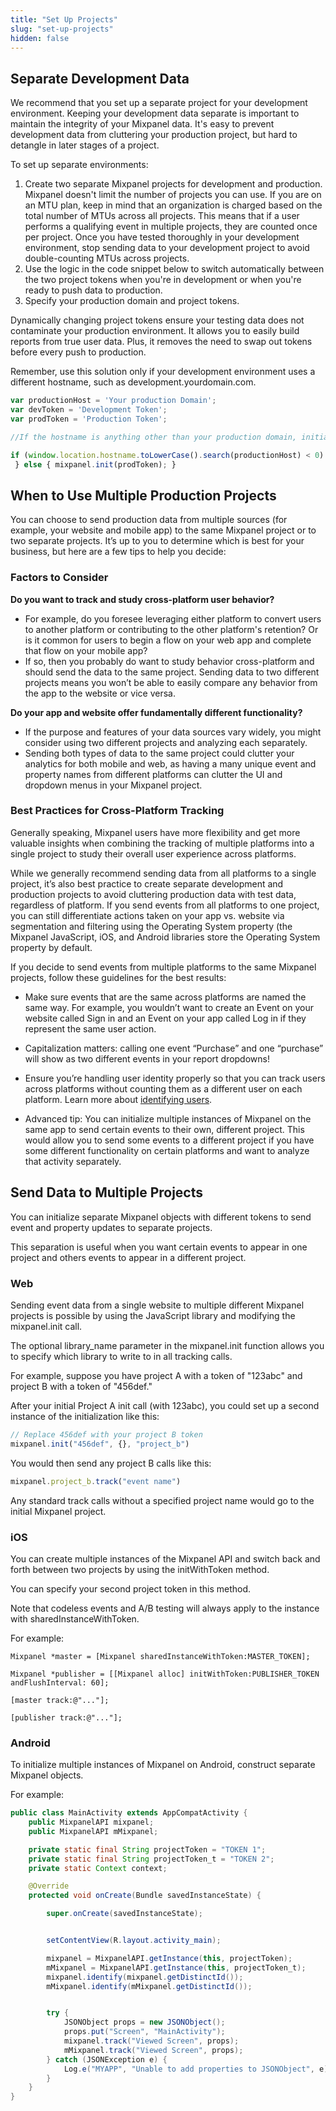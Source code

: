 ```yaml
---
title: "Set Up Projects"
slug: "set-up-projects"
hidden: false
---
```


## Separate Development Data

We recommend that you set up a separate project for your development environment. Keeping your development data separate is important to maintain the integrity of your Mixpanel data. It's easy to prevent development data from cluttering your production project, but hard to detangle in later stages of a project.

To set up separate environments:

1. Create two separate Mixpanel projects for development and production. Mixpanel doesn't limit the number of projects you can use. If you are on an MTU plan, keep in mind that an organization is charged based on the total number of MTUs across all projects. This means that if a user performs a qualifying event in multiple projects, they are counted once per project. Once you have tested thoroughly in your development environment, stop sending data to your development project to avoid double-counting MTUs across projects.
2. Use the logic in the code snippet below to switch automatically between the two project tokens when you're in development or when you're ready to push data to production.
3. Specify your production domain and project tokens. 

Dynamically changing project tokens ensure your testing data does not contaminate your production environment. It allows you to easily build reports from true user data. Plus, it removes the need to swap out tokens before every push to production. 

Remember, use this solution only if your development environment uses a different hostname, such as development.yourdomain.com.

```javascript
var productionHost = 'Your production Domain'; 
var devToken = 'Development Token'; 
var prodToken = 'Production Token'; 

//If the hostname is anything other than your production domain, initialize the Mixpanel library with your Development Token 

if (window.location.hostname.toLowerCase().search(productionHost) < 0) { mixpanel.init(devToken);
 } else { mixpanel.init(prodToken); } 
 ```
## When to Use Multiple Production Projects
 
You can choose to send production data from multiple sources (for example, your website and mobile app) to the same Mixpanel project or to two separate projects. It’s up to you to determine which is best for your business, but here are a few tips to help you decide:

### Factors to Consider

**Do you want to track and study cross-platform user behavior?**
 
- For example, do you foresee leveraging either platform to convert users to another platform or contributing to the other platform's retention? Or is it common for users to begin a flow on your web app and complete that flow on your mobile app?
- If so, then you probably do want to study behavior cross-platform and should send the data to the same project. Sending data to two different projects means you won’t be able to easily compare any behavior from the app to the website or vice versa.

**Do your app and website offer fundamentally different functionality?**
 
- If the purpose and features of your data sources vary widely, you might consider using two different projects and analyzing each separately.
- Sending both types of data to the same project could clutter your analytics for both mobile and web, as having a many unique event and property names from different platforms can clutter the UI and dropdown menus in your Mixpanel project.

### Best Practices for Cross-Platform Tracking

Generally speaking, Mixpanel users have more flexibility and get more valuable insights when combining the tracking of multiple platforms into a single project to study their overall user experience across platforms.

While we generally recommend sending data from all platforms to a single project, it’s also best practice to create separate development and production projects to avoid cluttering production data with test data, regardless of platform. If you send events from all platforms to one project, you can still differentiate actions taken on your app vs. website via segmentation and filtering using the Operating System property (the Mixpanel JavaScript, iOS, and Android libraries store the Operating System property by default.

If you decide to send events from multiple platforms to the same Mixpanel projects, follow these guidelines for the best results:

- Make sure events that are the same across platforms are named the same way. For example, you wouldn’t want to create an Event on your website called Sign in and an Event on your app called Log in if they represent the same user action.

- Capitalization matters: calling one event “Purchase” and one “purchase” will show as two different events in your report dropdowns!

- Ensure you’re handling user identity properly so that you can track users across platforms without counting them as a different user on each platform. Learn more about [identifying users](/docs/tracking/how-tos/identifying-users).

- Advanced tip: You can initialize multiple instances of Mixpanel on the same app to send certain events to their own, different project. This would allow you to send some events to a different project if you have some different functionality on certain platforms and want to analyze that activity separately.
 
## Send Data to Multiple Projects

You can initialize separate Mixpanel objects with different tokens to send event and property updates to separate projects.

This separation is useful when you want certain events to appear in one project and others events to appear in a different project.

### Web

Sending event data from a single website to multiple different Mixpanel projects is possible by using the JavaScript library and modifying the mixpanel.init call.

The optional library_name parameter in the mixpanel.init function allows you to specify which library to write to in all tracking calls.

For example, suppose you have project A with a token of "123abc" and project B with a token of "456def."

After your initial Project A init call (with 123abc), you could set up a second instance of the initialization like this:

```javascript
// Replace 456def with your project B token
mixpanel.init("456def", {}, "project_b")
```
You would then send any project B calls like this:

```javascript
mixpanel.project_b.track("event name")
```
Any standard track calls without a specified project name would go to the initial Mixpanel project.

### iOS

You can create multiple instances of the Mixpanel API and switch back and forth between two projects by using the initWithToken method.

You can specify your second project token in this method.

Note that codeless events and A/B testing will always apply to the instance with sharedInstanceWithToken.

For example:

```objc
Mixpanel *master = [Mixpanel sharedInstanceWithToken:MASTER_TOKEN];

Mixpanel *publisher = [[Mixpanel alloc] initWithToken:PUBLISHER_TOKEN andFlushInterval: 60];

[master track:@"..."];

[publisher track:@"..."];
```
### Android

To initialize multiple instances of Mixpanel on Android, construct separate Mixpanel objects.

For example:

```java
public class MainActivity extends AppCompatActivity {
    public MixpanelAPI mixpanel;
    public MixpanelAPI mMixpanel;

    private static final String projectToken = "TOKEN 1";
    private static final String projectToken_t = "TOKEN 2";
    private static Context context;

    @Override
    protected void onCreate(Bundle savedInstanceState) {

        super.onCreate(savedInstanceState);


        setContentView(R.layout.activity_main);

        mixpanel = MixpanelAPI.getInstance(this, projectToken);
        mMixpanel = MixpanelAPI.getInstance(this, projectToken_t);
        mixpanel.identify(mixpanel.getDistinctId());
        mMixpanel.identify(mMixpanel.getDistinctId());


        try {
            JSONObject props = new JSONObject();
            props.put("Screen", "MainActivity");
            mixpanel.track("Viewed Screen", props);
            mMixpanel.track("Viewed Screen", props);
        } catch (JSONException e) {
            Log.e("MYAPP", "Unable to add properties to JSONObject", e);
        }
    }
}
```
